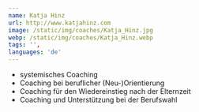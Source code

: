 ```yaml
---
name: Katja Hinz
url: http://www.katjahinz.com
image: /static/img/coaches/Katja_Hinz.jpg
webp: /static/img/coaches/Katja_Hinz.webp
tags: '',
languages: 'de'
---
```


<ul><li>systemisches Coaching</li><li>Coaching bei beruflicher (Neu-)Orientierung</li><li>Coaching für den Wiedereinstieg nach der Elternzeit</li><li>Coaching und Unterstützung bei der Berufswahl</li></ul>